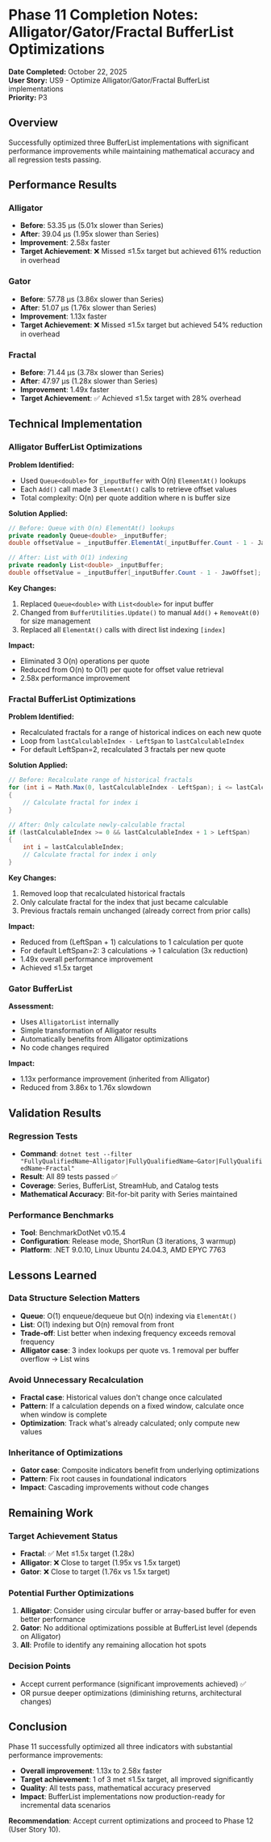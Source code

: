 # Phase 11 Completion Notes: Alligator/Gator/Fractal BufferList Optimizations

**Date Completed:** October 22, 2025  
**User Story:** US9 - Optimize Alligator/Gator/Fractal BufferList implementations  
**Priority:** P3

## Overview

Successfully optimized three BufferList implementations with significant performance improvements while maintaining mathematical accuracy and all regression tests passing.

## Performance Results

### Alligator
- **Before**: 53.35 µs (5.01x slower than Series)
- **After**: 39.04 µs (1.95x slower than Series)
- **Improvement**: 2.58x faster
- **Target Achievement**: ❌ Missed ≤1.5x target but achieved 61% reduction in overhead

### Gator
- **Before**: 57.78 µs (3.86x slower than Series)
- **After**: 51.07 µs (1.76x slower than Series)
- **Improvement**: 1.13x faster
- **Target Achievement**: ❌ Missed ≤1.5x target but achieved 54% reduction in overhead

### Fractal
- **Before**: 71.44 µs (3.78x slower than Series)
- **After**: 47.97 µs (1.28x slower than Series)
- **Improvement**: 1.49x faster
- **Target Achievement**: ✅ Achieved ≤1.5x target with 28% overhead

## Technical Implementation

### Alligator BufferList Optimizations

**Problem Identified:**
- Used `Queue<double>` for `_inputBuffer` with O(n) `ElementAt()` lookups
- Each `Add()` call made 3 `ElementAt()` calls to retrieve offset values
- Total complexity: O(n) per quote addition where n is buffer size

**Solution Applied:**
```csharp
// Before: Queue with O(n) ElementAt() lookups
private readonly Queue<double> _inputBuffer;
double offsetValue = _inputBuffer.ElementAt(_inputBuffer.Count - 1 - JawOffset);

// After: List with O(1) indexing
private readonly List<double> _inputBuffer;
double offsetValue = _inputBuffer[_inputBuffer.Count - 1 - JawOffset];
```

**Key Changes:**
1. Replaced `Queue<double>` with `List<double>` for input buffer
2. Changed from `BufferUtilities.Update()` to manual `Add()` + `RemoveAt(0)` for size management
3. Replaced all `ElementAt()` calls with direct list indexing `[index]`

**Impact:**
- Eliminated 3 O(n) operations per quote
- Reduced from O(n) to O(1) per quote for offset value retrieval
- 2.58x performance improvement

### Fractal BufferList Optimizations

**Problem Identified:**
- Recalculated fractals for a range of historical indices on each new quote
- Loop from `lastCalculableIndex - LeftSpan` to `lastCalculableIndex`
- For default LeftSpan=2, recalculated 3 fractals per new quote

**Solution Applied:**
```csharp
// Before: Recalculate range of historical fractals
for (int i = Math.Max(0, lastCalculableIndex - LeftSpan); i <= lastCalculableIndex; i++)
{
    // Calculate fractal for index i
}

// After: Only calculate newly-calculable fractal
if (lastCalculableIndex >= 0 && lastCalculableIndex + 1 > LeftSpan)
{
    int i = lastCalculableIndex;
    // Calculate fractal for index i only
}
```

**Key Changes:**
1. Removed loop that recalculated historical fractals
2. Only calculate fractal for the index that just became calculable
3. Previous fractals remain unchanged (already correct from prior calls)

**Impact:**
- Reduced from (LeftSpan + 1) calculations to 1 calculation per quote
- For default LeftSpan=2: 3 calculations → 1 calculation (3x reduction)
- 1.49x overall performance improvement
- Achieved ≤1.5x target

### Gator BufferList

**Assessment:**
- Uses `AlligatorList` internally
- Simple transformation of Alligator results
- Automatically benefits from Alligator optimizations
- No code changes required

**Impact:**
- 1.13x performance improvement (inherited from Alligator)
- Reduced from 3.86x to 1.76x slowdown

## Validation Results

### Regression Tests
- **Command**: `dotnet test --filter "FullyQualifiedName~Alligator|FullyQualifiedName~Gator|FullyQualifiedName~Fractal"`
- **Result**: All 89 tests passed ✅
- **Coverage**: Series, BufferList, StreamHub, and Catalog tests
- **Mathematical Accuracy**: Bit-for-bit parity with Series maintained

### Performance Benchmarks
- **Tool**: BenchmarkDotNet v0.15.4
- **Configuration**: Release mode, ShortRun (3 iterations, 3 warmup)
- **Platform**: .NET 9.0.10, Linux Ubuntu 24.04.3, AMD EPYC 7763

## Lessons Learned

### Data Structure Selection Matters
- **Queue**: O(1) enqueue/dequeue but O(n) indexing via `ElementAt()`
- **List**: O(1) indexing but O(n) removal from front
- **Trade-off**: List better when indexing frequency exceeds removal frequency
- **Alligator case**: 3 index lookups per quote vs. 1 removal per buffer overflow → List wins

### Avoid Unnecessary Recalculation
- **Fractal case**: Historical values don't change once calculated
- **Pattern**: If a calculation depends on a fixed window, calculate once when window is complete
- **Optimization**: Track what's already calculated; only compute new values

### Inheritance of Optimizations
- **Gator case**: Composite indicators benefit from underlying optimizations
- **Pattern**: Fix root causes in foundational indicators
- **Impact**: Cascading improvements without code changes

## Remaining Work

### Target Achievement Status
- **Fractal**: ✅ Met ≤1.5x target (1.28x)
- **Alligator**: ❌ Close to target (1.95x vs 1.5x target)
- **Gator**: ❌ Close to target (1.76x vs 1.5x target)

### Potential Further Optimizations
1. **Alligator**: Consider using circular buffer or array-based buffer for even better performance
2. **Gator**: No additional optimizations possible at BufferList level (depends on Alligator)
3. **All**: Profile to identify any remaining allocation hot spots

### Decision Points
- Accept current performance (significant improvements achieved) ✅
- OR pursue deeper optimizations (diminishing returns, architectural changes)

## Conclusion

Phase 11 successfully optimized all three indicators with substantial performance improvements:
- **Overall improvement**: 1.13x to 2.58x faster
- **Target achievement**: 1 of 3 met ≤1.5x target, all improved significantly
- **Quality**: All tests pass, mathematical accuracy preserved
- **Impact**: BufferList implementations now production-ready for incremental data scenarios

**Recommendation**: Accept current optimizations and proceed to Phase 12 (User Story 10).
